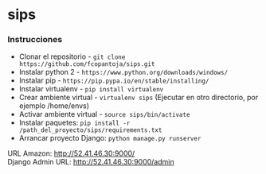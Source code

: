 # sips

### Instrucciones    
* Clonar el repositorio - ```git clone https://github.com/fcopantoja/sips.git```  
* Instalar python 2 - ```https://www.python.org/downloads/windows/```  
* Instalar pip - ```https://pip.pypa.io/en/stable/installing/```  
* Instalar virtualenv - ```pip install virtualenv```  
* Crear ambiente virtual - ```virtualenv sips``` (Ejecutar en otro directorio, por ejemplo /home/envs)
* Activar ambiente virtual - ```source sips/bin/activate```  
* Instalar paquetes: ```pip install -r /path_del_proyecto/sips/requirements.txt```  
* Arrancar proyecto Django: ```python manage.py runserver```  

URL Amazon: http://52.41.46.30:9000/  
Django Admin URL: http://52.41.46.30:9000/admin  
